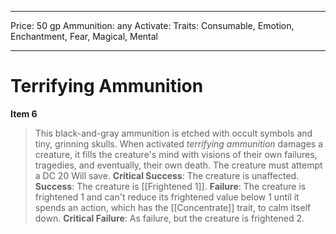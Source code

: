 
---
Price: 50 gp
Ammunition: any
Activate: 
Traits: Consumable, Emotion, Enchantment, Fear, Magical, Mental

---

# Terrifying Ammunition

**Item 6**

> This black-and-gray ammunition is etched with occult symbols and tiny, grinning skulls. When activated *terrifying ammunition* damages a creature, it fills the creature's mind with visions of their own failures, tragedies, and eventually, their own death. The creature must attempt a DC 20 Will save.
**Critical Success**: The creature is unaffected.
**Success**: The creature is [[Frightened 1]].
**Failure**: The creature is frightened 1 and can't reduce its frightened value below 1 until it spends an action, which has the [[Concentrate]] trait, to calm itself down.
**Critical Failure**: As failure, but the creature is frightened 2.
